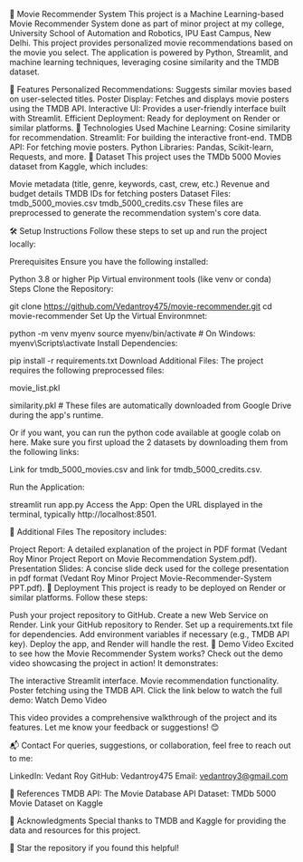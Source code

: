 🎥 Movie Recommender System
This project is a Machine Learning-based Movie Recommender System done as part of minor project at my college, University School of Automation and Robotics, IPU East Campus, New Delhi. This project provides personalized movie recommendations based on the movie you select. The application is powered by Python, Streamlit, and machine learning techniques, leveraging cosine similarity and the TMDB dataset.

🌟 Features
Personalized Recommendations: Suggests similar movies based on user-selected titles.
Poster Display: Fetches and displays movie posters using the TMDB API.
Interactive UI: Provides a user-friendly interface built with Streamlit.
Efficient Deployment: Ready for deployment on Render or similar platforms.
🚀 Technologies Used
Machine Learning: Cosine similarity for recommendation.
Streamlit: For building the interactive front-end.
TMDB API: For fetching movie posters.
Python Libraries: Pandas, Scikit-learn, Requests, and more.
📂 Dataset
This project uses the TMDb 5000 Movies dataset from Kaggle, which includes:

Movie metadata (title, genre, keywords, cast, crew, etc.)
Revenue and budget details
TMDB IDs for fetching posters
Dataset Files:
tmdb_5000_movies.csv
tmdb_5000_credits.csv
These files are preprocessed to generate the recommendation system's core data.

🛠️ Setup Instructions
Follow these steps to set up and run the project locally:

Prerequisites
Ensure you have the following installed:

Python 3.8 or higher
Pip
Virtual environment tools (like venv or conda)
Steps
Clone the Repository:

git clone https://github.com/Vedantroy475/movie-recommender.git
cd movie-recommender
Set Up the Virtual Environmnet:

python -m venv myenv
source myenv/bin/activate   # On Windows: myenv\Scripts\activate
Install Dependencies:

pip install -r requirements.txt
Download Additional Files: The project requires the following preprocessed files:

movie_list.pkl

similarity.pkl # These files are automatically downloaded from Google Drive during the app's runtime.

Or if you want, you can run the python code available at google colab on here. Make sure you first upload the 2 datasets by downloading them from the following links:

Link for tmdb_5000_movies.csv and link for tmdb_5000_credits.csv.

Run the Application:

streamlit run app.py
Access the App: Open the URL displayed in the terminal, typically http://localhost:8501.

📄 Additional Files
The repository includes:

Project Report: A detailed explanation of the project in PDF format (Vedant Roy Minor Project Report on Movie Recommendation System.pdf).
Presentation Slides: A concise slide deck used for the college presentation in pdf format (Vedant Roy Minor Project Movie-Recommender-System PPT.pdf).
🔧 Deployment
This project is ready to be deployed on Render or similar platforms. Follow these steps:

Push your project repository to GitHub.
Create a new Web Service on Render.
Link your GitHub repository to Render.
Set up a requirements.txt file for dependencies.
Add environment variables if necessary (e.g., TMDB API key).
Deploy the app, and Render will handle the rest.
🎥 Demo Video
Excited to see how the Movie Recommender System works? Check out the demo video showcasing the project in action! It demonstrates:

The interactive Streamlit interface. Movie recommendation functionality. Poster fetching using the TMDB API. Click the link below to watch the full demo: Watch Demo Video

This video provides a comprehensive walkthrough of the project and its features. Let me know your feedback or suggestions! 😊

📬 Contact
For queries, suggestions, or collaboration, feel free to reach out to me:

LinkedIn: Vedant Roy GitHub: Vedantroy475 Email: vedantroy3@gmail.com

🔗 References
TMDB API: The Movie Database API Dataset: TMDb 5000 Movie Dataset on Kaggle

🙌 Acknowledgments
Special thanks to TMDB and Kaggle for providing the data and resources for this project.

🌟 Star the repository if you found this helpful!
